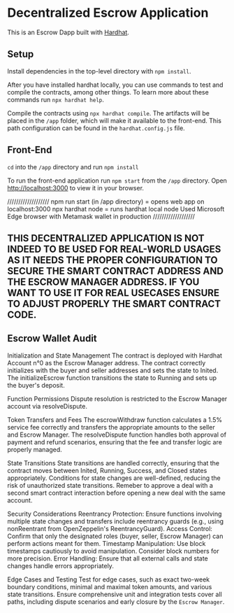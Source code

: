 # Decentralized Escrow Application

This is an Escrow Dapp built with [Hardhat](https://hardhat.org/).


## Setup

Install dependencies in the top-level directory with `npm install`.

After you have installed hardhat locally, you can use commands to test and compile the contracts, among other things. To learn more about these commands run `npx hardhat help`.

Compile the contracts using `npx hardhat compile`. The artifacts will be placed in the `/app` folder, which will make it available to the front-end. This path configuration can be found in the `hardhat.config.js` file.

## Front-End

`cd` into the `/app` directory and run `npm install`

To run the front-end application run `npm start` from the `/app` directory. Open [http://localhost:3000](http://localhost:3000) to view it in your browser.

///////////////////
npm run start (in /app directory) = opens web app on localhost:3000
npx hardhat node = runs hardhat local node
Used Microsoft Edge browser with Metamask wallet in production 
///////////////////


## THIS DECENTRALIZED APPLICATION IS NOT INDEED TO BE USED FOR REAL-WORLD USAGES AS IT NEEDS THE PROPER CONFIGURATION TO SECURE THE SMART CONTRACT ADDRESS AND THE ESCROW MANAGER ADDRESS. IF YOU WANT TO USE IT FOR REAL USECASES ENSURE TO ADJUST PROPERLY THE SMART CONTRACT CODE.


## Escrow Wallet Audit 

Initialization and State Management
The contract is deployed with Hardhat Account n°0 as the Escrow Manager address.
The contract correctly initializes with the buyer and seller addresses and sets the state to Inited.
The initializeEscrow function transitions the state to Running and sets up the buyer's deposit.

Function Permissions
Dispute resolution is restricted to the Escrow Manager account via resolveDispute.

Token Transfers and Fees
The escrowWithdraw function calculates a 1.5% service fee correctly and transfers the appropriate amounts to the seller and Escrow Manager.
The resolveDispute function handles both approval of payment and refund scenarios, ensuring that the fee and transfer logic are properly managed.

State Transitions
State transitions are handled correctly, ensuring that the contract moves between Inited, Running, Success, and Closed states appropriately.
Conditions for state changes are well-defined, reducing the risk of unauthorized state transitions.
Remeber to approve a deal with a second smart contract interaction before opening a new deal with the same account.

Security Considerations
Reentrancy Protection: Ensure functions involving multiple state changes and transfers include reentrancy guards (e.g., using nonReentrant from OpenZeppelin's ReentrancyGuard).
Access Control: Confirm that only the designated roles (buyer, seller, Escrow Manager) can perform actions meant for them.
Timestamp Manipulation: Use block timestamps cautiously to avoid manipulation. Consider block numbers for more precision.
Error Handling: Ensure that all external calls and state changes handle errors appropriately.


Edge Cases and Testing
Test for edge cases, such as exact two-week boundary conditions, minimal and maximal token amounts, and various state transitions.
Ensure comprehensive unit and integration tests cover all paths, including dispute scenarios and early closure by the `Escrow Manager`.
